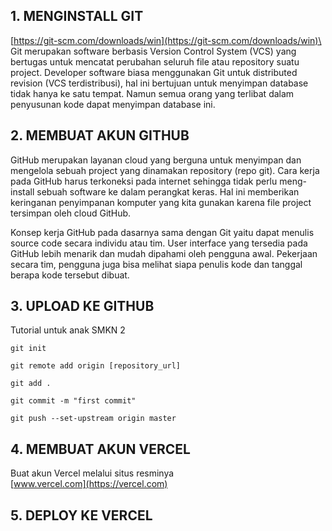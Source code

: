 ## 1. MENGINSTALL GIT
[https://git-scm.com/downloads/win](https://git-scm.com/downloads/win)\
Git merupakan software berbasis Version Control System (VCS) yang bertugas untuk mencatat perubahan seluruh file atau repository suatu project. Developer software biasa menggunakan Git untuk distributed revision (VCS terdistribusi), hal ini bertujuan untuk menyimpan database tidak hanya ke satu tempat. Namun semua orang yang terlibat dalam penyusunan kode dapat menyimpan database ini.
## 2. MEMBUAT AKUN GITHUB
GitHub merupakan layanan cloud yang berguna untuk menyimpan dan mengelola sebuah project yang dinamakan repository (repo git). Cara kerja pada GitHub harus terkoneksi pada internet sehingga tidak perlu meng-install sebuah software ke dalam perangkat keras. Hal ini memberikan keringanan penyimpanan komputer yang kita gunakan karena file project tersimpan oleh cloud GitHub.

Konsep kerja GitHub pada dasarnya sama dengan Git yaitu dapat menulis source code secara individu atau tim. User interface yang tersedia pada GitHub lebih menarik dan mudah dipahami oleh pengguna awal. Pekerjaan secara tim, pengguna juga bisa melihat siapa penulis kode dan tanggal berapa kode tersebut dibuat.
## 3. UPLOAD KE GITHUB
Tutorial untuk anak SMKN 2
```
git init
```
```
git remote add origin [repository_url]
```
```
git add .
```
```
git commit -m "first commit"
```
```
git push --set-upstream origin master
```

## 4. MEMBUAT AKUN VERCEL
Buat akun Vercel melalui situs resminya\
[www.vercel.com](https://vercel.com)

## 5. DEPLOY KE VERCEL

